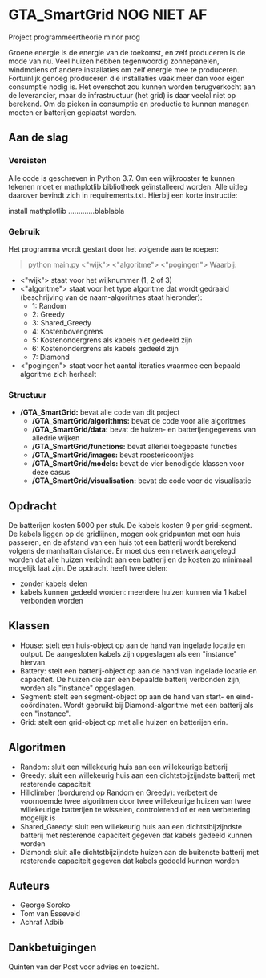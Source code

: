 # GTA_SmartGrid NOG NIET AF

Project programmeertheorie minor prog

Groene energie is de energie van de toekomst, en zelf produceren is de mode van nu. Veel huizen hebben tegenwoordig zonnepanelen, windmolens of andere installaties om zelf energie mee te produceren. Fortuinlijk genoeg produceren die installaties vaak meer dan voor eigen consumptie nodig is. Het overschot zou kunnen worden terugverkocht aan de leverancier, maar de infrastructuur (het grid) is daar veelal niet op berekend. Om de pieken in consumptie en productie te kunnen managen moeten er batterijen geplaatst worden.

## Aan de slag
### Vereisten
Alle code is geschreven in Python 3.7. Om een wijkrooster te kunnen tekenen moet er mathplotlib bibliotheek geïnstalleerd worden. Alle uitleg daarover bevindt zich in requirements.txt. Hierbij een korte instructie:

install mathplotlib .............blablabla

### Gebruik
Het programma wordt gestart door het volgende aan te roepen:
>python main.py <"wijk"> <"algoritme"> <"pogingen">
Waarbij:
* <"wijk"> staat voor het wijknummer (1, 2 of 3)
* <"algoritme"> staat voor het type algoritme dat wordt gedraaid (beschrijving van de naam-algoritmes staat hieronder):
    * 1: Random
    * 2: Greedy
    * 3: Shared_Greedy
    * 4: Kostenbovengrens
    * 5: Kostenondergrens als kabels niet gedeeld zijn
    * 6: Kostenondergrens als kabels gedeeld zijn
    * 7: Diamond
* <"pogingen"> staat voor het aantal iteraties waarmee een bepaald algoritme zich herhaalt


### Structuur
* **/GTA_SmartGrid:** bevat alle code van dit project
    * **/GTA_SmartGrid/algorithms:** bevat de code voor alle algoritmes
    * **/GTA_SmartGrid/data:** bevat de huizen- en batterijengegevens van alledrie wijken
    * **/GTA_SmartGrid/functions:** bevat allerlei toegepaste functies
    * **/GTA_SmartGrid/images:** bevat roostericoontjes
    * **/GTA_SmartGrid/models:** bevat de vier benodigde klassen voor deze casus
    * **/GTA_SmartGrid/visualisation:** bevat de code voor de visualisatie


## Opdracht

De batterijen kosten 5000 per stuk. De kabels kosten 9 per grid-segment. De kabels liggen op de gridlijnen, mogen ook gridpunten met een huis passeren, en de afstand van een huis tot een batterij wordt berekend volgens de manhattan distance.
Er moet dus een netwerk aangelegd worden dat alle huizen verbindt aan een batterij en de kosten zo minimaal mogelijk laat zijn.
De opdracht heeft twee delen:
* zonder kabels delen
* kabels kunnen gedeeld worden: meerdere huizen kunnen via 1 kabel verbonden worden

## Klassen

* House: stelt een huis-object op aan de hand van ingelade locatie en output. De aangesloten kabels zijn opgeslagen als een "instance" hiervan.
* Battery: stelt een batterij-object op aan de hand van ingelade locatie en capaciteit. De huizen die aan een bepaalde batterij verbonden zijn, worden als "instance" opgeslagen.
* Segment: stelt een segment-object op aan de hand van start- en eind-coördinaten. Wordt gebruikt bij Diamond-algoritme met een batterij als een "instance".
* Grid: stelt een grid-object op met alle huizen en batterijen erin.

## Algoritmen

* Random:
sluit een willekeurig huis aan een willekeurige batterij
* Greedy:
sluit een willekeurig huis aan een dichtstbijzijndste batterij met resterende capaciteit
* Hillclimber (bordurend op Random en Greedy):
verbetert de voornoemde twee algoritmen door twee willekeurige huizen van twee willekeurige batterijen te wisselen, controlerend of er een verbetering mogelijk is
* Shared_Greedy:
sluit een willekeurig huis aan een dichtstbijzijndste batterij met resterende capaciteit gegeven dat kabels gedeeld kunnen worden
* Diamond:
sluit alle dichtstbijzijndste huizen aan de buitenste batterij met resterende capaciteit gegeven dat kabels gedeeld kunnen worden

## Auteurs

* George Soroko
* Tom van Esseveld
* Achraf Adbib

## Dankbetuigingen

Quinten van der Post voor advies en toezicht.